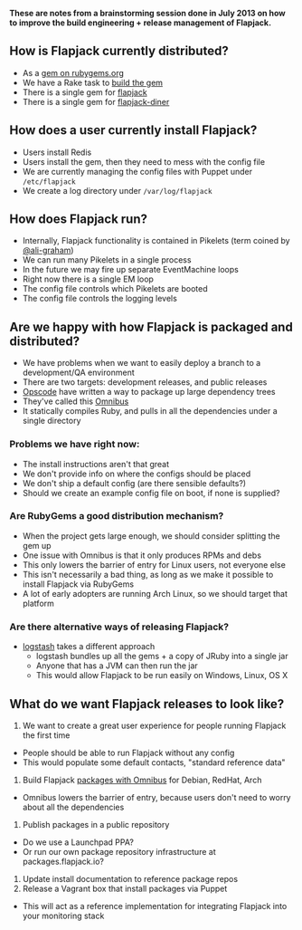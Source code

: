**These are notes from a brainstorming session done in July 2013 on how to improve the build engineering + release management of Flapjack.**

## How is Flapjack currently distributed?

* As a [gem on rubygems.org](https://rubygems.org/gems/flapjack)
* We have a Rake task to [build the gem](https://github.com/flpjck/flapjack/wiki/DEVELOPING#releasing)
* There is a single gem for [flapjack](https://rubygems.org/gems/flapjack)
* There is a single gem for [flapjack-diner](https://rubygems.org/gems/flapjack-diner)

## How does a user currently install Flapjack?

* Users install Redis
* Users install the gem, then they need to mess with the config file
* We are currently managing the config files with Puppet under `/etc/flapjack`
* We create a log directory under `/var/log/flapjack`

## How does Flapjack run?

* Internally, Flapjack functionality is contained in Pikelets (term coined by [@ali-graham](http://github.com/ali-graham)\)
* We can run many Pikelets in a single process
* In the future we may fire up separate EventMachine loops
* Right now there is a single EM loop
* The config file controls which Pikelets are booted
* The config file controls the logging levels

## Are we happy with how Flapjack is packaged and distributed?

* We have problems when we want to easily deploy a branch to a development/QA environment
* There are two targets: development releases, and public releases
* [Opscode](http://opscode.com) have written a way to package up large dependency trees
* They've called this [Omnibus](https://github.com/opscode/omnibus)
* It statically compiles Ruby, and pulls in all the dependencies under a single directory

### Problems we have right now:

* The install instructions aren't that great
* We don't provide info on where the configs should be placed
* We don't ship a default config (are there sensible defaults?)
* Should we create an example config file on boot, if none is supplied?

### Are RubyGems a good distribution mechanism?

* When the project gets large enough, we should consider splitting the gem up
* One issue with Omnibus is that it only produces RPMs and debs
* This only lowers the barrier of entry for Linux users, not everyone else
* This isn't necessarily a bad thing, as long as we make it possible to install Flapjack via RubyGems
* A lot of early adopters are running Arch Linux, so we should target that platform

### Are there alternative ways of releasing Flapjack?

* [logstash](http://logstash.net) takes a different approach
  * logstash bundles up all the gems + a copy of JRuby into a single jar
  * Anyone that has a JVM can then run the jar
  * This would allow Flapjack to be run easily on Windows, Linux, OS X

## What do we want Flapjack releases to look like?

1. We want to create a great user experience for people running Flapjack the first time
  * People should be able to run Flapjack without any config
  * This would populate some default contacts, "standard reference data"
1. Build Flapjack [packages with Omnibus](https://github.com/flpjck/omnibus-flapjack) for Debian, RedHat, Arch 
  * Omnibus lowers the barrier of entry, because users don't need to worry about all the dependencies
1. Publish packages in a public repository
  * Do we use a Launchpad PPA?
  * Or run our own package repository infrastructure at packages.flapjack.io?
1. Update install documentation to reference package repos
1. Release a Vagrant box that install packages via Puppet
  * This will act as a reference implementation for integrating Flapjack into your monitoring stack